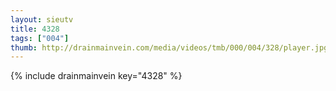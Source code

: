 ```yaml
--- 
layout: sieutv
title: 4328
tags: ["004"]
thumb: http://drainmainvein.com/media/videos/tmb/000/004/328/player.jpg
---
```

{% include drainmainvein key="4328" %} 
